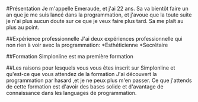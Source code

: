 #Présentation
Je m'appelle Emeraude, et j'ai 22 ans.
Sa va bientôt faire un an que je me suis lancé dans la programmation, et j'avoue que la toute suite je n'ai plus aucun doute sur ce que je veux faire plus tard.
Sa me plaît au plus au point.

##Expérience professionnelle
J'ai deux expériences professionnelle qui non rien à voir avec la programmation:
*Esthéticienne
*Secrétaire 

##Formation
Simplonline est ma première formation

##Les raisons pour lesquels vous vous êtes inscrit sur Simplonline et qu'est-ce que vous attendez de la formation
J'ai découvert la programmation par hasard ,et je ne peux plus m'en passer.
Ce que j'attends de cette formation est d'avoir des bases solide et d'avantage de connaissance dans les languages de programmation.